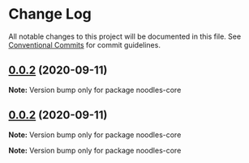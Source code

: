# Change Log

All notable changes to this project will be documented in this file.
See [Conventional Commits](https://conventionalcommits.org) for commit guidelines.

## [0.0.2](https://github.com/geallenboy/noodles/compare/noodles-core@0.0.4...noodles-core@0.0.2) (2020-09-11)

**Note:** Version bump only for package noodles-core





## [0.0.2](https://github.com/geallenboy/noodles/compare/noodles-core@0.0.4...noodles-core@0.0.2) (2020-09-11)

**Note:** Version bump only for package noodles-core





**Note:** Version bump only for package noodles-core
